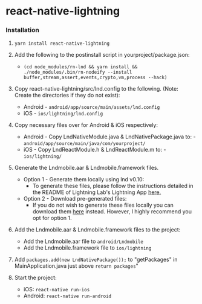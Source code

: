 # react-native-lightning

### Installation
1. `yarn install react-native-lightning`

2. Add the following to the postinstall script in yourproject/package.json:
    - `(cd node_modules/rn-lnd && yarn install && ./node_modules/.bin/rn-nodeify --install buffer,stream,assert,events,crypto,vm,process --hack)`
 
3. Copy react-native-lightning/src/lnd.config to the following. (Note: Create the directories if they do not exist):
     - Android - `android/app/source/main/assets/lnd.config`
     - iOS - `ios/lightning/lnd.config`
     
4. Copy necessary files over for Android & iOS respectively:
    - Android - Copy LndNativeModule.java & LndNativePackage.java to:
            - `android/app/source/main/java/com/yourproject/`
    - iOS - Copy LndReactModule.h & LndReactModule.m to:
            - `ios/lightning/`
     
5. Generate the Lndmobile.aar & Lndmobile.framework files.
    - Option 1 - Generate them locally using lnd v0.10:
        - To generate these files, please follow the instructions detailed in the README of Lightning Lab's Lightning App [here.](https://github.com/lightninglabs/lightning-app/tree/master/mobile)
    - Option 2 - Download pre-generated files:
        - If you do not wish to generate these files locally you can download them [here](https://github.com/coreyphillips/react-native-lightning/releases/tag/v0.1) instead. However, I highly recommend you opt for option 1.

6. Add the Lndmobile.aar & Lndmobile.framework files to the project:
    - Add the Lndmobile.aar file to `android/Lndmobile`
    - Add the Lndmobile.framework file to `ios/lightning`

7. Add `packages.add(new LndNativePackage());` to "getPackages" in MainApplication.java just above `return packages`"

4. Start the project:
    - iOS: `react-native run-ios`
    - Android: `react-native run-android`
